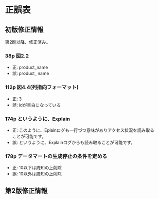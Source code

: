 # 正誤表
## 初版修正情報
第2刷以降、修正済み。

### 38p 図2.2
- 正: product_name
- 誤: product_ name

### 112p 図4.4(列指向フォーマット)
- 正: 3
- 誤: idが空白になっている

### 174p というように、Explain
- 正: このように、Eplainログも一行づつ意味がありアクセス状況を読み取ることが可能です。
- 誤: というように、Explainログからも読み取ることが可能です。

### 178p データマートの生成停止の条件を定める
- 正: 10以下は周知の上削除
- 誤: 10以外は周知の上削除

## 第2版修正情報